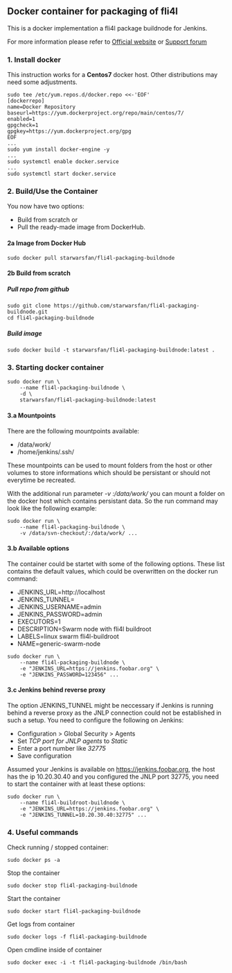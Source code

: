 ## Docker container for packaging of fli4l 
 
 This is a docker implementation a fli4l package buildnode for Jenkins.

 For more information please refer to [Official website](http://www.fli4l.de/) 
 or [Support forum](https://forum.nettworks.org)

### 1. Install docker

 This instruction works for a <b>Centos7</b> docker host. Other distributions 
 may need some adjustments.

```shell
sudo tee /etc/yum.repos.d/docker.repo <<-'EOF'
[dockerrepo]
name=Docker Repository
baseurl=https://yum.dockerproject.org/repo/main/centos/7/
enabled=1
gpgcheck=1
gpgkey=https://yum.dockerproject.org/gpg
EOF
...
sudo yum install docker-engine -y
...
sudo systemctl enable docker.service
...
sudo systemctl start docker.service
```

### 2. Build/Use the Container

You now have two options: 
- Build from scratch or 
- Pull the ready-made image from DockerHub. 

#### 2a Image from Docker Hub

```shell
sudo docker pull starwarsfan/fli4l-packaging-buildnode
```

#### 2b Build from scratch

##### Pull repo from github

```shell
sudo git clone https://github.com/starwarsfan/fli4l-packaging-buildnode.git
cd fli4l-packaging-buildnode
```

##### Build image

```shell
sudo docker build -t starwarsfan/fli4l-packaging-buildnode:latest .
```

### 3. Starting docker container

```shell
sudo docker run \
    --name fli4l-packaging-buildnode \
    -d \
    starwarsfan/fli4l-packaging-buildnode:latest
```

#### 3.a Mountpoints

There are the following mountpoints available:

 * /data/work/
 * /home/jenkins/.ssh/

These mountpoints can be used to mount folders from the host or other volumes
to store informations which should be persistant or should not everytime be 
recreated.

With the additional run parameter _-v <host-folder>:/data/work/_ you can mount 
a folder on the docker host which contains persistant data. So the run command 
may look like the following example:

```shell
sudo docker run \
    --name fli4l-packaging-buildnode \
    -v /data/svn-checkout/:/data/work/ ...
```

#### 3.b Available options

The container could be startet with some of the following options. These list 
contains the default values, which could be overwritten on the docker run
command: 

 * JENKINS_URL=http://localhost
 * JENKINS_TUNNEL=
 * JENKINS_USERNAME=admin
 * JENKINS_PASSWORD=admin
 * EXECUTORS=1
 * DESCRIPTION=Swarm node with fli4l buildroot
 * LABELS=linux swarm fli4l-buildroot
 * NAME=generic-swarm-node

```shell
sudo docker run \
    --name fli4l-packaging-buildnode \
    -e "JENKINS_URL=https://jenkins.foobar.org" \
    -e "JENKINS_PASSWORD=123456" ...
```

#### 3.c Jenkins behind reverse proxy

The option JENKINS_TUNNEL might be neccessary if Jenkins is running behind
a reverse proxy as the JNLP connection could not be established in such a 
setup. You need to configure the following on Jenkins:
 
 * Configuration > Global Security > Agents
 * Set _TCP port for JNLP agents_ to _Static_
 * Enter a port number like _32775_
 * Save configuration

Assumed your Jenkins is available on https://jenkins.foobar.org, the host has 
the ip 10.20.30.40 and you configured the JNLP port 32775, you need to start 
the container with at least these options:

```shell
sudo docker run \
    --name fli4l-buildroot-buildnode \
    -e "JENKINS_URL=https://jenkins.foobar.org" \
    -e "JENKINS_TUNNEL=10.20.30.40:32775" ...
```

### 4. Useful commands

Check running / stopped container:

```shell
sudo docker ps -a
```

Stop the container

```shell
sudo docker stop fli4l-packaging-buildnode
```

Start the container

```shell
sudo docker start fli4l-packaging-buildnode
```

Get logs from container

```shell
sudo docker logs -f fli4l-packaging-buildnode
```

Open cmdline inside of container

```shell
sudo docker exec -i -t fli4l-packaging-buildnode /bin/bash
```
